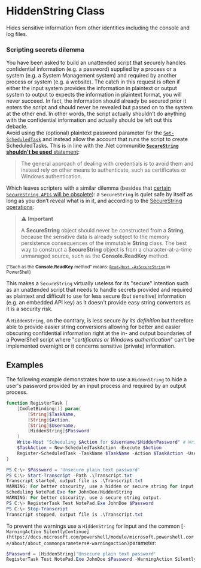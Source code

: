 # HiddenString Class
Hides sensitive information from other identities including the console and log files.

### Scripting secrets dilemma
You have been asked to build an unattended script that securely handles confidential information (e.g. a password) supplied by a process or a system (e.g. a System Management system) and required by another process or system (e.g. a website). The catch in this request is often if either the input system provides the information in plaintext or output system to output to expects the information in plaintext format, you will never succeed. In fact, the information should already be secured prior it enters the script and should never be revealed but passed on to the system at the other end. In other words, the script actually shouldn’t do anything with the confidential information and actually should be left out this debacle.  
Avoid using the (optional) plaintext password parameter for the [`Set-ScheduledTask`](https://docs.microsoft.com/powershell/module/scheduledtasks/set-scheduledtask) and instead allow the account that runs the script to create ScheduledTasks.
This is in line with the .Net communitie [**`SecureString` shouldn't be used** statement](https://github.com/dotnet/platform-compat/blob/master/docs/DE0001.md):

> The general approach of dealing with credentials is to avoid them and instead rely on other means to authenticate, such as certificates or Windows authentication.

Which leaves scripters with a similar dilemma (besides that [certain `SecureString APIs` will be obsolete](https://github.com/dotnet/designs/pull/147)): a `SecureString` is quiet safe by itself as long as you don’t reveal what is in it, and according to the [SecureString operations](https://docs.microsoft.com/dotnet/api/system.security.securestring#securestring-operations):

> ⚠️ **Important**
>
> A **SecureString** object should never be constructed from a **String**, because the sensitive data is already subject to the memory persistence consequences of the immutable **String** class. The best way to construct a **SecureString** object is from a character-at-a-time unmanaged source, such as the **Console.ReadKey** method.

<sub>("Such as the **Console.ReadKey** method" means: [`Read-Host -AsSecureString`](https://docs.microsoft.com/powershell/module/microsoft.powershell.utility/read-host) in PowerShell)</sub>

This makes a `SecureString` virtually useless for its "secure" intention such as an unattended script that needs to handle secrets provided and required as plaintext and difficult to use for less secure (but sensitive) information (e.g. an embedded API key) as it doesn't provide easy string convertors as it is a security risk.

A `HiddenString`, on the contrary, is less secure *by its definition* but therefore able to provide easier string conversions allowing for better and easier obscuring confidential information right at the in- and output boundaries of a PowerShell script where "*certificates or Windows authentication*" can't be implemented overnight or it concerns sensitive (private) information.

## Examples
The following example demonstrates how to use a `HiddenString` to hide a user's password provided by an input process and required by an output process.

```PowerShell
function RegisterTask {
    [CmdletBinding()] param(
        [String]$TaskName,
        [String]$Action,
        [String]$Username,
        [HiddenString]$Password
    )
    Write-Host "Scheduling $Action for $Username/$HiddenPassword" # Write-Log ...
    $TaskAction = New-ScheduledTaskAction -Execute $Action
    Register-ScheduledTask -TaskName $TaskName -Action $TaskAction -User $Username -Password $HiddenPassword.Reveal()
}

PS C:\> $Password = 'Unsecure plain text password'
PS C:\> Start-Transcript -Path .\Transcript.txt
Transcript started, output file is .\Transcript.txt
WARNING: For better obscurity, use a hidden or secure string for input.
Scheduling NotePad.Exe for JohnDoe/HiddenString
WARNING: For better obscurity, use a secure string output.
PS C:\> RegisterTask Test NotePad.Exe JohnDoe $Password
PS C:\> Stop-Transcript
Transcript stopped, output file is .\Transcript.txt
```

To prevent the warnings use a `HiddenString` for input and the common [`-WarningAction SilentlyContinue](https://docs.microsoft.com/powershell/module/microsoft.powershell.core/about/about_commonparameters#-warningaction)`parameter:

```PowerShell
$Password = [HiddenString]'Unsecure plain text password'
RegisterTask Test NotePad.Exe JohnDoe $Password -WarningAction SilentlyContinue
```
